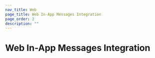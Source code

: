```yaml
---
nav_title: Web
page_title: Web In-App Messages Integration
page_order: 2
description: ""
---
```


# Web In-App Messages Integration

